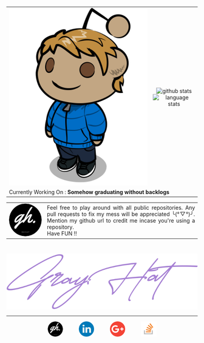 <table cellpadding="0%" cellspacing="0%" border="0" align="center">
    <tr cellpadding="0%" cellspacing="0%" border="0">
        <td cellpadding="0%" cellspacing="0%" border="0" style="border-collapse:collapse;border:none" align="center">
        <img alt="GrayHat" title="GrayHat" src="anim_me.png"/>
        </td>
        <td cellpadding="0%" cellspacing="0%" border="0" style="border-collapse:collapse;border:none" align="justify"><div align="center"><img src="https://github-readme-stats.vercel.app/api?username=GrayHat12&count_private=true&show_icons=true&theme=tokyonight&hide_border=true" alt="github stats" title="Github Stats"/><br /><img src="https://github-readme-stats.vercel.app/api/top-langs/?username=GrayHat12&layout=compact&count_private=true&show_icons=true&theme=tokyonight&langs_count=6&hide_border=true" alt="language stats" title="language stats"/>
</div>
</td>
    </tr>
    <tr>
        <td colspan="2">
            <span>Currently Working On : <strong>Somehow graduating without backlogs</strong>
        </td>
    </tr>
</table>


<table cellpadding="0%" cellspacing="0%" border="0" align="center">
    <tr cellpadding="0%" cellspacing="0%" border="0">
        <td cellpadding="0%" cellspacing="0%" border="0" style="border-collapse:collapse;border:none" align="center">
        <img style="border-radius:50%" src="/logos/website.png" title="Rahul" />
        </td>
        <td cellpadding="0%" cellspacing="0%" border="0" style="border-collapse:collapse;border:none" align="justify">Feel free to play around with all public repositories. Any pull requests to fix my mess will be appreciated ╰(°▽°)╯. Mention my github url to credit me incase you're using a repository. <br> Have FUN !!</td>
    </tr>
</table>

# 

<div align="center">
<img src="sign.svg" />
</div>

------------

<div align="center">
<a target="_blank" style="margin:10px" href="https://grayhat12.netlify.app/"><img style="border-radius:50%" src="/logos/website.png" width="40" alt="website" title="portfolio" /></a>
&emsp;
<a target="_blank" style="margin:10px" href="https://www.linkedin.com/in/grayhat/"><img src="/logos/linkedin.png" width="40" alt="linkedin" title="linkedin" /></a>
&emsp;
<a target="_blank" style="margin:10px" href="mailto:rahul.works.sde@gmail.com"><img src="/logos/google-plus.png" alt="google plus" title="email" width="40" /></a>
&emsp;
<a target="_blank" style="margin:10px" href="https://stackoverflow.com/users/12036506/gray-hat"><img alt="stackoverflow" title="stackoverflow gray-hat" src="/logos/stackoverflow.png" width="40" /></a>
</div>
